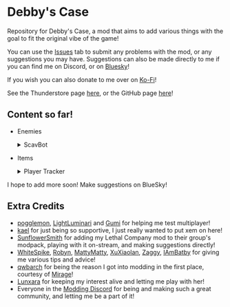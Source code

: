 # Debby's Case

Repository for Debby's Case, a mod that aims to add various things with the goal to fit the original vibe of the game!

You can use the [Issues](https://github.com/TheDebbyCase/REPODebbysCase/issues) tab to submit any problems with the mod, or any suggestions you may have.
Suggestions can also be made directly to me if you can find me on Discord, or on [Bluesky](https://bsky.app/profile/thedebbycase.bsky.social)!

If you wish you can also donate to me over on [Ko-Fi](https://ko-fi.com/thedebbycase)!

See the Thunderstore page [here](https://thunderstore.io/c/repo/p/deB/Debbys_Case),
or the GitHub page [here](https://github.com/TheDebbyCase/REPODebbysCase)!

## Content so far!

- Enemies
	<details>
	<summary>ScavBot</summary>
	
	My own original design!  
	You aren't the only ones here

	![Preview](https://raw.githubusercontent.com/TheDebbyCase/REPODebbysCase/master/Images/ScavBotPreview.png)
	
	</details>

- Items 
	<details>
	<summary>Player Tracker</summary>
	
	My own original design!  
	A new way to keep track of things on the map

	![Preview](https://raw.githubusercontent.com/TheDebbyCase/REPODebbysCase/master/Images/PlayerTrackerPreview.png)
	
	</details>

I hope to add more soon! Make suggestions on BlueSky!

## Extra Credits

- [pogglemon](https://twitter.com/pogglemon), [LightLuminari](https://twitter.com/LightLuminari) and [Gumi](https://www.twitch.tv/gloomygumi) for helping me test multiplayer!
- [kael](https://bsky.app/profile/kael3.bsky.social) for just being so supportive, I just really wanted to put xem on here!
- [SunflowerSmith](https://www.twitch.tv/sunflowersmith) for adding my Lethal Company mod to their group's modpack, playing with it on-stream, and making suggestions directly!
- [WhiteSpike](https://thunderstore.io/c/lethal-company/p/WhiteSpike), [Robyn](https://thunderstore.io/c/lethal-company/p/Mom_Llama), [MattyMatty](https://thunderstore.io/c/lethal-company/p/mattymatty/), [XuXiaolan](https://thunderstore.io/c/lethal-company/p/XuXiaolan), [Zaggy](https://thunderstore.io/c/lethal-company/p/Zaggy1024), [IAmBatby](https://thunderstore.io/c/lethal-company/p/IAmBatby/) for giving me various tips and advice!
- [qwbarch](https://thunderstore.io/c/lethal-company/p/qwbarch) for being the reason I got into modding in the first place, courtesy of [Mirage](https://thunderstore.io/c/lethal-company/p/qwbarch/Mirage)!
- [Lunxara](https://www.twitch.tv/lunxara) for keeping my interest alive and letting me play with her!
- Everyone in the [Modding Discord](https://discord.gg/lcmod) for being and making such a great community, and letting me be a part of it!